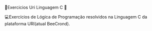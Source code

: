 :triangular_flag_on_post:Exercicios Uri Linguagem C :triangular_flag_on_post:

:computer:Exercícios de Lógica de Programação resolvidos na Linguagem C da plataforma URI(atual BeeCrond).
